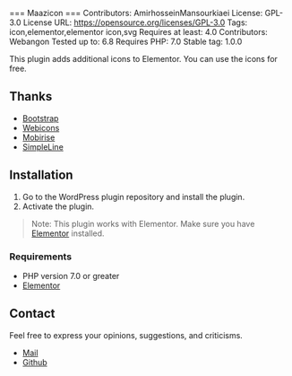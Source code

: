 === Maazicon ===
Contributors: AmirhosseinMansourkiaei
License: GPL-3.0
License URL: https://opensource.org/licenses/GPL-3.0
Tags: icon,elementor,elementor icon,svg
Requires at least: 4.0
Contributors: Webangon
Tested up to: 6.8
Requires PHP: 7.0
Stable tag: 1.0.0

This plugin adds additional icons to Elementor. You can use the icons for free.

## Thanks

- [Bootstrap](https://https://github.com/uiwjs/bootstrap-icons)
- [Webicons](https://github.com/amazingSurge/web-icons)
- [Mobirise](https://mobirise.com)
- [SimpleLine](https://github.com/thesabbir/simple-line-icons/)

## Installation

1. Go to the WordPress plugin repository and install the plugin.
2. Activate the plugin.

> Note: This plugin works with Elementor. Make sure you have [Elementor](https://wordpress.org/plugins/elementor/) installed.

### Requirements

* PHP version 7.0 or greater
* [Elementor](https://wordpress.org/plugins/elementor/)

## Contact

Feel free to express your opinions, suggestions, and criticisms.

* [Mail](mailto:amirhossein.m.kiaei@gmail.com)
* [Github](https://github.com/Mansourkia)
